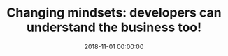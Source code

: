 ---
title: 'Changing mindsets: developers can understand the business too!'
description: >
 In the Domain-Driven Design world, everyone points to the ubiquitous language as paramount to the success of the project. However, often the developers fall under the pitfall of the technical jargon; the business assumes the developers have all the necessary business knowledge, given incomplete requirements; combining all these communication problems leads to frustration, missed opportunities and ultimately to project failure.
 <br />
 <br />
 Given the miscommunications and misunderstandings between the development and the business, several questions arise: how can you learn to communicate and closely cooperate with the business, or even better be part of the same team? Also, how can you help the business to deliver a clear vision?
 <br />
 <br />
 In this session, João will show you how to engage the development team and the business using DDD tools and techniques, using Behaviour Driven Development as the central piece to bring everyone closer. If you have a similar experience, or you want to emerge into DDD & BDD, the session is for you!
conference: 'Test Masters Series meetup'
type: 'talk'
location: 'Amsterdam, The Netherlands'
website: 'https://www.meetup.com/Test-Masters-Series/events/255197006/'
slides: 'https://speakerdeck.com/player/e82e3cbe7be4484bb1fe08f223b8ee8c'
date: 2018-11-01 00:00:00
featured_image: 'https://speakerd.s3.amazonaws.com/presentations/e82e3cbe7be4484bb1fe08f223b8ee8c/slide_0.jpg?15259328'
---